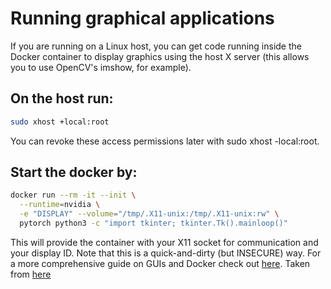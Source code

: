 # Running graphical applications
If you are running on a Linux host, you can get code running inside the Docker container to display graphics using the host X server (this allows you to use OpenCV's imshow, for example). 
## On the host run:
```bash
sudo xhost +local:root
```
You can revoke these access permissions later with sudo xhost -local:root. 

## Start the docker by:
```bash
docker run --rm -it --init \
  --runtime=nvidia \
  -e "DISPLAY" --volume="/tmp/.X11-unix:/tmp/.X11-unix:rw" \
  pytorch python3 -c "import tkinter; tkinter.Tk().mainloop()"
```
This will provide the container with your X11 socket for communication and your display ID.
Note that this is a quick-and-dirty (but INSECURE) way. For a more comprehensive guide on GUIs and Docker check out [here](http://wiki.ros.org/docker/Tutorials/GUI). Taken from [here](https://github.com/anibali/docker-pytorch)
